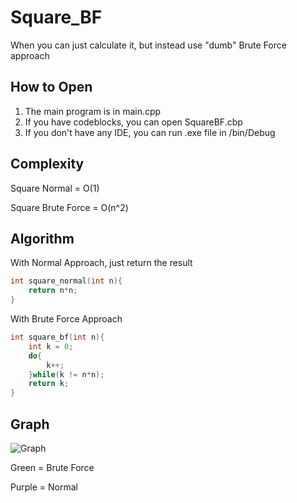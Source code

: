 # Square_BF
When you can just calculate it, but instead use "dumb" Brute Force approach

## How to Open
1. The main program is in main.cpp
2. If you have codeblocks, you can open SquareBF.cbp
3. If you don't have any IDE, you can run .exe file in /bin/Debug

## Complexity
Square Normal = O(1)

Square Brute Force = O(n^2)

## Algorithm
With Normal Approach, just return the result

```C++
int square_normal(int n){
    return n*n;
}
```

With Brute Force Approach
```C++
int square_bf(int n){
    int k = 0;
    do{
        k++;
    }while(k != n*n);
    return k;
}
```

## Graph
![Graph](https://drive.google.com/uc?id=1UwYAuvPnerEqj8Za_LBD6VQAhoEuy72w)

Green = Brute Force

Purple = Normal


